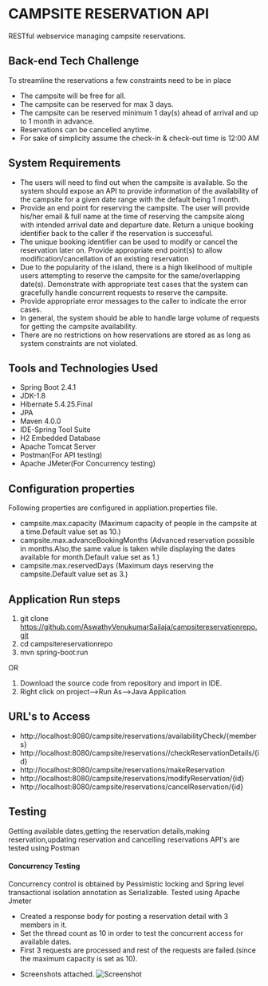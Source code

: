 # CAMPSITE RESERVATION API

RESTful webservice managing campsite reservations.

## Back-end Tech Challenge

To streamline the reservations a few constraints need to be in place

* The campsite will be free for all.
* The campsite can be reserved for max 3 days.
* The campsite can be reserved minimum 1 day(s) ahead of arrival and up to 1 month in advance.
* Reservations can be cancelled anytime.
* For sake of simplicity assume the check-in & check-out time is 12:00 AM

## System Requirements

* The users will need to find out when the campsite is available. So the system should expose an API to provide information of the
availability of the campsite for a given date range with the default being 1 month.
* Provide an end point for reserving the campsite. The user will provide his/her email & full name at the time of reserving the campsite
along with intended arrival date and departure date. Return a unique booking identifier back to the caller if the reservation is successful.
* The unique booking identifier can be used to modify or cancel the reservation later on. Provide appropriate end point(s) to allow
modification/cancellation of an existing reservation
* Due to the popularity of the island, there is a high likelihood of multiple users attempting to reserve the campsite for the same/overlapping
date(s). Demonstrate with appropriate test cases that the system can gracefully handle concurrent requests to reserve the campsite.
* Provide appropriate error messages to the caller to indicate the error cases.
* In general, the system should be able to handle large volume of requests for getting the campsite availability.
* There are no restrictions on how reservations are stored as as long as system constraints are not violated.

## Tools and Technologies Used

* Spring Boot 2.4.1
* JDK-1.8
* Hibernate 5.4.25.Final
* JPA
* Maven 4.0.0
* IDE-Spring Tool Suite
* H2 Embedded Database
* Apache Tomcat Server
* Postman(For API testing)
* Apache JMeter(For Concurrency testing)

## Configuration properties 
Following properties are configured in appliation.properties file.

* campsite.max.capacity (Maximum capacity of people in the campsite at a time.Default value set as 10.)
* campsite.max.advanceBookingMonths (Advanced reservation possible in months.Also,the same value is taken while displaying the dates available for month.Default value set as 1.)
* campsite.max.reservedDays (Maximum days reserving the campsite.Default value set as 3.)

## Application Run steps
1. git clone https://github.com/AswathyVenukumarSailaja/campsitereservationrepo.git
2. cd campsitereservationrepo
3. mvn spring-boot:run

OR

1. Download the source code from repository and import in IDE.
2. Right click on project-->Run As-->Java Application

## URL's to Access
* http://localhost:8080/campsite/reservations/availabilityCheck/{members} 
* http://localhost:8080/campsite/reservations//checkReservationDetails/{id}
* http://localhost:8080/campsite/reservations/makeReservation
* http://localhost:8080/campsite/reservations/modifyReservation/{id}
* http://localhost:8080/campsite/reservations/cancelReservation/{id}

## Testing
Getting available dates,getting the reservation details,making reservation,updating reservation and cancelling reservations API's are tested using Postman
#### Concurrency Testing
Concurrency control is obtained by Pessimistic locking and Spring level transactional isolation annotation as Serializable.
Tested using Apache Jmeter
- Created a response body for posting a reservation detail with 3 members in it.
- Set the thread count as 10 in order to test the concurrent access for available dates.
- First 3 requests are processed and rest of the requests are failed.(since the maximum capacity is set as 10).
* Screenshots attached.
![Screenshot](https://github.com/AswathyVenukumarSailaja/campsitereservationrepo/issues/1#issue-774207994)
